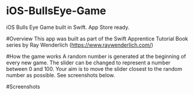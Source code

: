 # iOS-BullsEye-Game
iOS Bulls Eye Game built in Swift. App Store ready.

#Overview
This app was built as part of the Swift Apprentice Tutorial Book series by Ray Wenderlich (https://www.raywenderlich.com/)

#How the game works
A random number is generated at the beginning of every new game. The slider can be changed to represent a number between 0 and 100. Your aim is to move the slider closest to the random number as possible. See screenshots below.

#Screenshots
